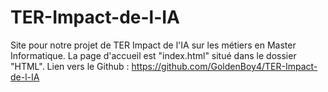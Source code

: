 # TER-Impact-de-l-IA
Site pour notre projet de TER Impact de l'IA sur les métiers en Master Informatique. La page d'accueil est "index.html" situé dans le dossier "HTML". Lien vers le Github : https://github.com/GoldenBoy4/TER-Impact-de-l-IA
